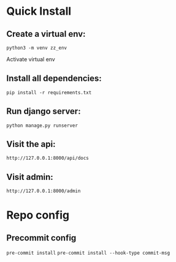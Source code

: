 # Quick Install
## Create a virtual env:
`python3 -m venv zz_env`

Activate virtual env

## Install all dependencies:

`pip install -r requirements.txt`


## Run django server:
`python manage.py runserver`


## Visit the api:
`http://127.0.0.1:8000/api/docs`

## Visit admin:
`http://127.0.0.1:8000/admin`

# Repo config

## Precommit config
`pre-commit install`
`pre-commit install --hook-type commit-msg`
